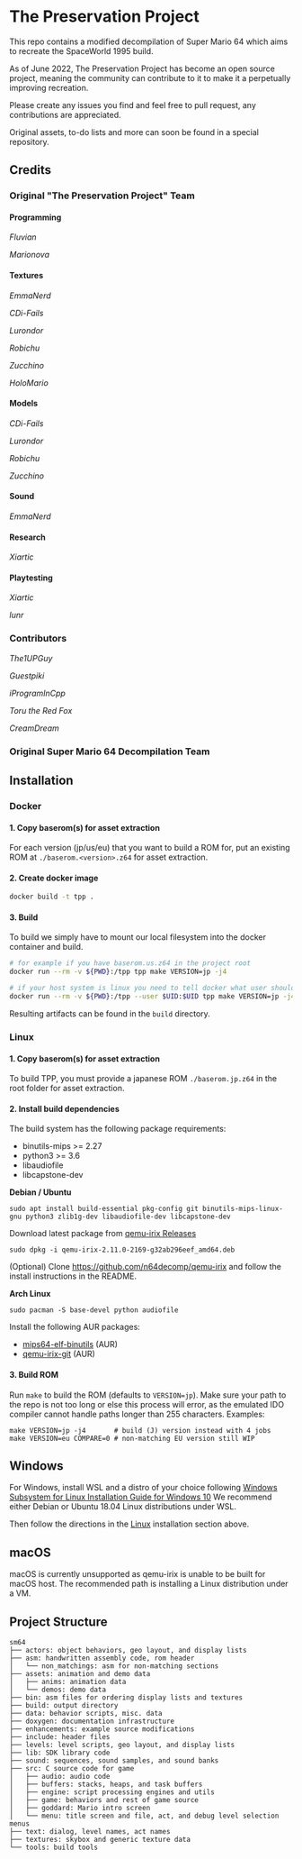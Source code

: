 # The Preservation Project

This repo contains a modified decompilation of Super Mario 64 which aims to recreate the SpaceWorld 1995 build.

As of June 2022, The Preservation Project has become an open source project, meaning the community can contribute to it to make it a perpetually improving recreation.

Please create any issues you find and feel free to pull request, any contributions are appreciated.

Original assets, to-do lists and more can soon be found in a special repository.

## Credits

### Original "The Preservation Project" Team

#### Programming

*Fluvian*

*Marionova*

#### Textures

*EmmaNerd*

*CDi-Fails*

*Lurondor*

*Robichu*

*Zucchino*

*HoloMario*

#### Models

*CDi-Fails*

*Lurondor*

*Robichu*

*Zucchino*

#### Sound

*EmmaNerd*

#### Research

*Xiartic*

#### Playtesting

*Xiartic*

*lunr*

### Contributors

*The1UPGuy*

*Guestpiki*

*iProgramInCpp*

*Toru the Red Fox*

*CreamDream*

### Original Super Mario 64 Decompilation Team

## Installation

### Docker

#### 1. Copy baserom(s) for asset extraction

For each version (jp/us/eu) that you want to build a ROM for, put an existing ROM at
`./baserom.<version>.z64` for asset extraction.

#### 2. Create docker image

```bash
docker build -t tpp .
```

#### 3. Build

To build we simply have to mount our local filesystem into the docker container and build.

```bash
# for example if you have baserom.us.z64 in the project root
docker run --rm -v ${PWD}:/tpp tpp make VERSION=jp -j4

# if your host system is linux you need to tell docker what user should own the output files
docker run --rm -v ${PWD}:/tpp --user $UID:$UID tpp make VERSION=jp -j4
```

Resulting artifacts can be found in the `build` directory.

### Linux

#### 1. Copy baserom(s) for asset extraction

To build TPP, you must provide a japanese ROM `./baserom.jp.z64` in the root folder for asset extraction.

#### 2. Install build dependencies

The build system has the following package requirements:
 * binutils-mips >= 2.27
 * python3 >= 3.6
 * libaudiofile
 * libcapstone-dev

__Debian / Ubuntu__
```
sudo apt install build-essential pkg-config git binutils-mips-linux-gnu python3 zlib1g-dev libaudiofile-dev libcapstone-dev
```

Download latest package from [qemu-irix Releases](https://github.com/n64decomp/qemu-irix/releases)
```
sudo dpkg -i qemu-irix-2.11.0-2169-g32ab296eef_amd64.deb
```

(Optional) Clone https://github.com/n64decomp/qemu-irix and follow the install instructions in the README.

__Arch Linux__
```
sudo pacman -S base-devel python audiofile
```
Install the following AUR packages:
* [mips64-elf-binutils](https://aur.archlinux.org/packages/mips64-elf-binutils) (AUR)
* [qemu-irix-git](https://aur.archlinux.org/packages/qemu-irix-git) (AUR)

#### 3. Build ROM

Run `make` to build the ROM (defaults to `VERSION=jp`). Make sure your path to the repo 
is not too long or else this process will error, as the emulated IDO compiler cannot 
handle paths longer than 255 characters.
Examples:
```
make VERSION=jp -j4       # build (J) version instead with 4 jobs
make VERSION=eu COMPARE=0 # non-matching EU version still WIP
```

## Windows

For Windows, install WSL and a distro of your choice following
[Windows Subsystem for Linux Installation Guide for Windows 10](https://docs.microsoft.com/en-us/windows/wsl/install-win10)
We recommend either Debian or Ubuntu 18.04 Linux distributions under WSL.

Then follow the directions in the [Linux](#linux) installation section above.

## macOS

macOS is currently unsupported as qemu-irix is unable to be built for macOS host.
The recommended path is installing a Linux distribution under a VM.

## Project Structure

```
sm64
├── actors: object behaviors, geo layout, and display lists
├── asm: handwritten assembly code, rom header
│   └── non_matchings: asm for non-matching sections
├── assets: animation and demo data
│   ├── anims: animation data
│   └── demos: demo data
├── bin: asm files for ordering display lists and textures
├── build: output directory
├── data: behavior scripts, misc. data
├── doxygen: documentation infrastructure
├── enhancements: example source modifications
├── include: header files
├── levels: level scripts, geo layout, and display lists
├── lib: SDK library code
├── sound: sequences, sound samples, and sound banks
├── src: C source code for game
│   ├── audio: audio code
│   ├── buffers: stacks, heaps, and task buffers
│   ├── engine: script processing engines and utils
│   ├── game: behaviors and rest of game source
│   ├── goddard: Mario intro screen
│   └── menu: title screen and file, act, and debug level selection menus
├── text: dialog, level names, act names
├── textures: skybox and generic texture data
└── tools: build tools
```
